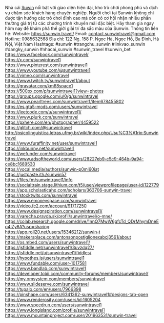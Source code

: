 Nhà cái <a href="https://sunwin.travel/">Suwin</a> nổi bật với giao diện hiện đại, kho trò chơi phong phú và dịch vụ chăm sóc khách hàng chuyên nghiệp. Người chơi tại Sunwin không chỉ được tận hưởng các trò chơi đỉnh cao mà còn có cơ hội nhận nhiều phần thưởng giá trị từ các chương trình khuyến mãi đặc biệt. Hãy tham gia ngay hôm nay để khám phá thế giới giải trí đa sắc màu của Sunwin. Thông tin liên hệ: Website: <a href="https://sunwin.travel/">https://sunwin.travel/</a> Email: contact.sunwintravel@gmail.com Hotline: 0985632568 Địa chỉ: 122 Ng. 158 P. Ngọc Hà, Ngọc Hồ, Ba Đình, Hà Nội, Việt Nam Hashtags: #sunwin #trangchu_sunwin #linkvao_sunwin #dangky_sunwin #nhacai_sunwin #sunwin_travel #sunwin_bet<br>
<a href="https://www.facebook.com/sunwintravel/">https://www.facebook.com/sunwintravel/</a>
<br>
<a href="https://x.com/sunwintravel1">https://x.com/sunwintravel1</a>
<br>
<a href="https://www.pinterest.com/sunwintravel1">https://www.pinterest.com/sunwintravel1</a>
<br>
<a href="https://www.youtube.com/@sunwintravel1">https://www.youtube.com/@sunwintravel1</a>
<br>
<a href="https://vimeo.com/sunwintravel">https://vimeo.com/sunwintravel</a>
<br>
<a href="https://www.twitch.tv/sunwintravel1/about">https://www.twitch.tv/sunwintravel1/about</a>
<br>
<a href="https://gravatar.com/km88space1">https://gravatar.com/km88space1</a>
<br>
<a href="https://500px.com/p/sunwintravel1?view=photos">https://500px.com/p/sunwintravel1?view=photos</a>
<br>
<a href="https://groups.google.com/u/0/g/sunwintravel">https://groups.google.com/u/0/g/sunwintravel</a>
<br>
<a href="https://www.pearltrees.com/sunwintravel1/item678455802">https://www.pearltrees.com/sunwintravel1/item678455802</a>
<br>
<a href="https://es.gta5-mods.com/users/sunwintravel">https://es.gta5-mods.com/users/sunwintravel</a>
<br>
<a href="https://leetcode.com/u/sunwintravel1/">https://leetcode.com/u/sunwintravel1/</a>
<br>
<a href="https://www.plurk.com/sunwintravel">https://www.plurk.com/sunwintravel</a>
<br>
<a href="https://pxhere.com/en/photographer/4459522">https://pxhere.com/en/photographer/4459522</a>
<br>
<a href="https://glitch.com/@sunwintravel">https://glitch.com/@sunwintravel</a>
<br>
<a href="http://psicolinguistica.letras.ufmg.br/wiki/index.php/Usu%C3%A1rio:Sunwintravel">http://psicolinguistica.letras.ufmg.br/wiki/index.php/Usu%C3%A1rio:Sunwintravel</a>
<br>
<a href="https://www.furaffinity.net/user/sunwintravel1">https://www.furaffinity.net/user/sunwintravel1</a>
<br>
<a href="https://inkbunny.net/sunwintravel1">https://inkbunny.net/sunwintravel1</a>
<br>
<a href="https://wefunder.com/sunwintravel">https://wefunder.com/sunwintravel</a>
<br>
<a href="https://www.adsoftheworld.com/users/28227eb9-c5c9-464b-9a94-ce8bc1689530">https://www.adsoftheworld.com/users/28227eb9-c5c9-464b-9a94-ce8bc1689530</a>
<br>
<a href="https://vocal.media/authors/sunwin-p0ml60iat">https://vocal.media/authors/sunwin-p0ml60iat</a>
<br>
<a href="https://justpaste.it/u/sunwin57">https://justpaste.it/u/sunwin57</a>
<br>
<a href="https://files.fm/sunwintravel1/info">https://files.fm/sunwintravel1/info</a>
<br>
<a href="https://socialtrain.stage.lithium.com/t5/user/viewprofilepage/user-id/122779">https://socialtrain.stage.lithium.com/t5/user/viewprofilepage/user-id/122779</a>
<br>
<a href="https://app.scholasticahq.com/scholars/363706-sunwin-travel">https://app.scholasticahq.com/scholars/363706-sunwin-travel</a>
<br>
<a href="https://stocktwits.com/sunwintravel">https://stocktwits.com/sunwintravel</a>
<br>
<a href="https://www.emoneyspace.com/sunwintravel">https://www.emoneyspace.com/sunwintravel</a>
<br>
<a href="https://video.fc2.com/account/91717250">https://video.fc2.com/account/91717250</a>
<br>
<a href="https://www.designspiration.com/sunwintravel1/">https://www.designspiration.com/sunwintravel1/</a>
<br>
<a href="https://varecha.pravda.sk/profil/sunwintravel/o-mne/">https://varecha.pravda.sk/profil/sunwintravel/o-mne/</a>
<br>
<a href="https://colab.research.google.com/drive/1nnQ7MwW6gfcTd_QDrMhymDneEo4IZy8A?usp=sharing">https://colab.research.google.com/drive/1nnQ7MwW6gfcTd_QDrMhymDneEo4IZy8A?usp=sharing</a>
<br>
<a href="https://app.roll20.net/users/15346212/sunwin-t">https://app.roll20.net/users/15346212/sunwin-t</a>
<br>
<a href="https://makersplace.com/antonsonpostiglionexabcj3561/about">https://makersplace.com/antonsonpostiglionexabcj3561/about</a>
<br>
<a href="https://os.mbed.com/users/sunwintravel1/">https://os.mbed.com/users/sunwintravel1/</a>
<br>
<a href="https://jsfiddle.net/sunwintravel1/3uvzdq27/">https://jsfiddle.net/sunwintravel1/3uvzdq27/</a>
<br>
<a href="https://jsfiddle.net/u/sunwintravel1/fiddles/">https://jsfiddle.net/u/sunwintravel1/fiddles/</a>
<br>
<a href="https://hypothes.is/users/sunwintravel1">https://hypothes.is/users/sunwintravel1</a>
<br>
<a href="https://www.fundable.com/user-1017581">https://www.fundable.com/user-1017581</a>
<br>
<a href="https://www.bandlab.com/sunwintravel1">https://www.bandlab.com/sunwintravel1</a>
<br>
<a href="https://developer.tobii.com/community-forums/members/sunwintravel/">https://developer.tobii.com/community-forums/members/sunwintravel/</a>
<br>
<a href="https://my.omsystem.com/members/sunwintravel">https://my.omsystem.com/members/sunwintravel</a>
<br>
<a href="https://www.slideserve.com/sunwintravel">https://www.slideserve.com/sunwintravel</a>
<br>
<a href="https://tupalo.com/en/users/7966398">https://tupalo.com/en/users/7966398</a>
<br>
<a href="https://pinshape.com/users/6341362-sunwintravel1#designs-tab-open">https://pinshape.com/users/6341362-sunwintravel1#designs-tab-open</a>
<br>
<a href="https://www.renderosity.com/users/id:1605204">https://www.renderosity.com/users/id:1605204</a>
<br>
<a href="https://www.speedrun.com/users/sunwintravel1">https://www.speedrun.com/users/sunwintravel1</a>
<br>
<a href="https://www.longisland.com/profile/sunwintravel1">https://www.longisland.com/profile/sunwintravel1</a>
<br>
<a href="https://www.mountainproject.com/user/201963531/sunwin-travel">https://www.mountainproject.com/user/201963531/sunwin-travel</a>
</p>